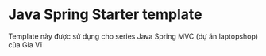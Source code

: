 # Java Spring Starter template
Template này được sử dụng cho series Java Spring MVC (dự án laptopshop) của Gia Vĩ


